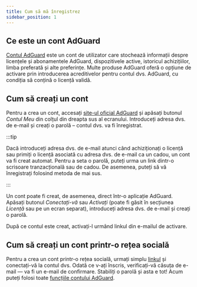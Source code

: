 ```yaml
---
title: Cum să mă înregistrez
sidebar_position: 1
---
```


## Ce este un cont AdGuard

[Contul AdGuard](https://my.adguard.com/) este un cont de utilizator care stochează informații despre licențele și abonamentele AdGuard, dispozitivele active, istoricul achizițiilor, limba preferată și alte preferințe. Multe produse AdGuard oferă o opțiune de activare prin introducerea acreditivelor pentru contul dvs. AdGuard, cu condiția să conțină o licență validă.

## Cum să creați un cont

Pentru a crea un cont, accesați [site-ul oficial AdGuard](https://adguard.com/welcome.html) și apăsați butonul *Contul Meu* din colțul din dreapta sus al ecranului. Introduceți adresa dvs. de e-mail și creați o parolă – contul dvs. va fi înregistrat.

:::tip

Dacă introduceți adresa dvs. de e-mail atunci când achiziționați o licență sau primiți o licență asociată cu adresa dvs. de e-mail ca un cadou, un cont va fi creat automat. Pentru a seta o parolă, puteți urma un link dintr-o scrisoare tranzacțională sau de cadou. De asemenea, puteți să vă înregistrați folosind metoda de mai sus.

:::

Un cont poate fi creat, de asemenea, direct într-o aplicație AdGuard. Apăsați butonul *Conectați-vă* sau *Activați* (poate fi găsit în secțiunea *Licență* sau pe un ecran separat), introduceți adresa dvs. de e-mail și creați o parolă.

După ce contul este creat, activați-l urmând linkul din e-mailul de activare.

## Cum să creați un cont printr-o rețea socială

Pentru a crea un cont printr-o rețea socială, urmați simplu [linkul](https://auth.adguard.com/login.html) și conectați-vă la contul dvs. Odată ce v-ați înscris, verificați-vă căsuța de e-mail — va fi un e-mail de confirmare. Stabiliți o parolă și asta e tot! Acum puteți folosi toate [funcțiile contului AdGuard](https://adguard.com/kb/general/account/features/).
